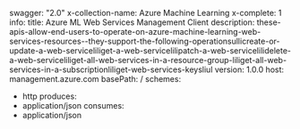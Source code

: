 swagger: "2.0"
x-collection-name: Azure Machine Learning
x-complete: 1
info:
  title: Azure ML Web Services Management Client
  description: these-apis-allow-end-users-to-operate-on-azure-machine-learning-web-services-resources--they-support-the-following-operationsullicreate-or-update-a-web-serviceliliget-a-web-servicelilipatch-a-web-servicelilidelete-a-web-serviceliliget-all-web-services-in-a-resource-group-liliget-all-web-services-in-a-subscriptionliliget-web-services-keysliul
  version: 1.0.0
host: management.azure.com
basePath: /
schemes:
- http
produces:
- application/json
consumes:
- application/json